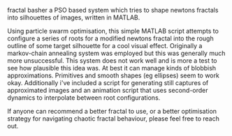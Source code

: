 fractal basher
a PSO based system which tries to shape newtons fractals into silhouettes of images, written in MATLAB.

Using particle swarm optimisation, this simple MATLAB script attempts to configure a series of roots for a modified newtons fractal into the rough outline of some target silhouette for a cool visual effect. Originally a markov-chain annealing system was employed but this was generally much more unsuccessful.
This system does not work well and is more a test to see how plausible this idea was. At best it can manage kinds of blobbish approximations. Primitives and smooth shapes (eg ellipses) seem to work okay. 
Additionally i've included a script for generating still captures of approximated images and an animation script that uses second-order dynamics to interpolate between root configurations.

If anyone can recommend a better fractal to use, or a better optimisation strategy for navigating chaotic fractal behaviour, please feel free to reach out.
